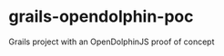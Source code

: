 grails-opendolphin-poc
======================

Grails project with an OpenDolphinJS proof of concept
